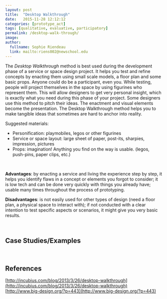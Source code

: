 ```yaml
---
layout: post
title:  "Desktop Walkthrough"
date:   2015-11-28 12:12:12
categories: [prototype_act]
tags: [qualitative, evaluative, participatory]
permalink: /desktop-walk-through/
image: 
author:
  fullname: Sophie Riendeau
  link: mailto:riens002@newschool.edu
---
```


The *Desktop Walkthrough* method is best used during the development phase of a service or space design project. It helps you test and refine concepts by enacting them using small scale models, a floor plan and some basic props. Anyone could do be a participant, even you. While testing, people will project themselves in the space by using figurines who represent them. This will allow designers to get very personal insight, which is exactly what you need during this phase of your project. Some designers use this method to pitch their ideas. The enactment and visual elements become the presentation. The Desktop Walkthrough method helps you to make tangible ideas that sometimes are hard to anchor into reality.

Suggested materials:   

* Personification: playmobiles, legos or other figurines
* Service or space layout: large sheet of paper, post-its, sharpies, impression, pictures
* Props: imagination! Anything you find on the way is usable. (legos, push-pins, paper clips, etc.)

<br>

**Advantages**: by enacting a service and living the experience step by step, it helps you identify flaws in a concept or elements you forgot to consider; it is low tech and can be done very quickly with things you already have; usable many times throughout the process of prototyping.

**Disadvantages**: is not easily used for other types of design (need a floor plan, a physical space to interact with); if not conducted with a clear intention to test specific aspects or scenarios, it might give you very basic results.


<br>

## Case Studies/Examples


<br>

## References

[http://incubius.com/blog/2013/3/26/desktop-walkthrough](http://incubius.com/blog/2013/3/26/desktop-walkthrough)
[http://www.big-design.org/?p=443](http://www.big-design.org/?p=443)